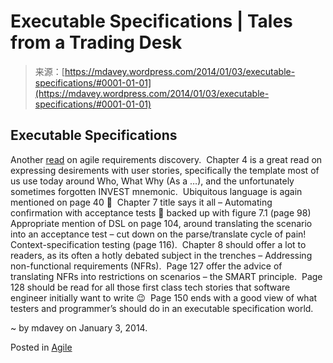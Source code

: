 <!--yml
category: 未分类
date: 2024-05-18 05:55:27
-->

# Executable Specifications | Tales from a Trading Desk

> 来源：[https://mdavey.wordpress.com/2014/01/03/executable-specifications/#0001-01-01](https://mdavey.wordpress.com/2014/01/03/executable-specifications/#0001-01-01)

## Executable Specifications

Another [read](http://www.amazon.co.uk/Executable-Specifications-Scrum-Practical-Requirements/dp/0321784138) on agile requirements discovery.  Chapter 4 is a great read on expressing desirements with user stories, specifically the template most of us use today around Who, What Why (As a <role>…), and the unfortunately sometimes forgotten INVEST mnemonic.  Ubiquitous language is again mentioned on page 40 🙂  Chapter 7 title says it all – Automating confirmation with acceptance tests 🙂 backed up with figure 7.1 (page 98)  Appropriate mention of DSL on page 104, around translating the scenario into an acceptance test – cut down on the parse/translate cycle of pain! Context-specification testing (page 116).  Chapter 8 should offer a lot to readers, as its often a hotly debated subject in the trenches – Addressing non-functional requirements (NFRs).  Page 127 offer the advice of translating NFRs into restrictions on scenarios – the SMART principle.  Page 128 should be read for all those first class tech stories that software engineer initially want to write 😉  Page 150 ends with a good view of what testers and programmer’s should do in an executable specification world.

~ by mdavey on January 3, 2014.

Posted in [Agile](https://mdavey.wordpress.com/category/agile/)